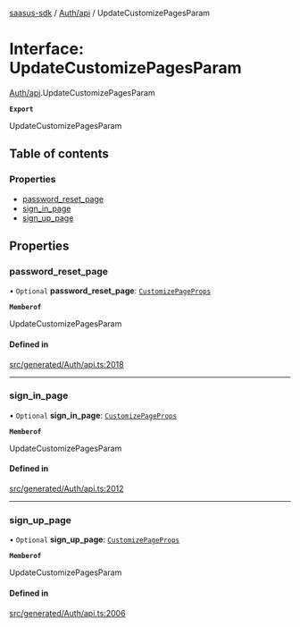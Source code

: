 [saasus-sdk](../README.md) / [Auth/api](../modules/Auth_api.md) / UpdateCustomizePagesParam

# Interface: UpdateCustomizePagesParam

[Auth/api](../modules/Auth_api.md).UpdateCustomizePagesParam

**`Export`**

UpdateCustomizePagesParam

## Table of contents

### Properties

- [password\_reset\_page](Auth_api.UpdateCustomizePagesParam.md#password_reset_page)
- [sign\_in\_page](Auth_api.UpdateCustomizePagesParam.md#sign_in_page)
- [sign\_up\_page](Auth_api.UpdateCustomizePagesParam.md#sign_up_page)

## Properties

### password\_reset\_page

• `Optional` **password\_reset\_page**: [`CustomizePageProps`](Auth_api.CustomizePageProps.md)

**`Memberof`**

UpdateCustomizePagesParam

#### Defined in

[src/generated/Auth/api.ts:2018](https://github.com/saasus-platform/saasus-sdk-javascript/blob/c6c266c/src/generated/Auth/api.ts#L2018)

___

### sign\_in\_page

• `Optional` **sign\_in\_page**: [`CustomizePageProps`](Auth_api.CustomizePageProps.md)

**`Memberof`**

UpdateCustomizePagesParam

#### Defined in

[src/generated/Auth/api.ts:2012](https://github.com/saasus-platform/saasus-sdk-javascript/blob/c6c266c/src/generated/Auth/api.ts#L2012)

___

### sign\_up\_page

• `Optional` **sign\_up\_page**: [`CustomizePageProps`](Auth_api.CustomizePageProps.md)

**`Memberof`**

UpdateCustomizePagesParam

#### Defined in

[src/generated/Auth/api.ts:2006](https://github.com/saasus-platform/saasus-sdk-javascript/blob/c6c266c/src/generated/Auth/api.ts#L2006)
